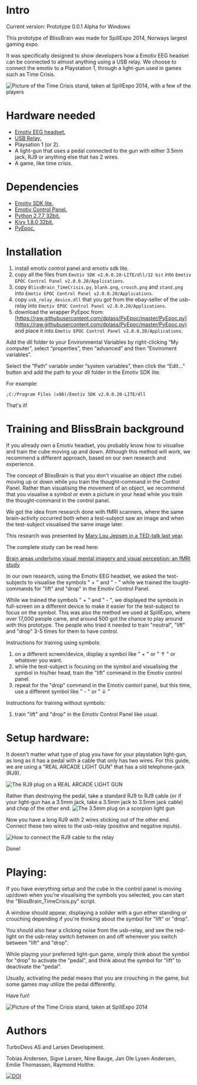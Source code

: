 Intro
========

Current version: Prototype 0.0.1 Alpha for Windows

This prototype of BlissBrain was made for SpillExpo 2014, Norways largest gaming expo.

It was specifically designed to show developers how a Emotiv EEG headset can be connected to almost anything using a USB relay.
We choose to connect the emotiv to a Playstation 1, through a light-gun used in games such as Time Crisis.

![Picture of the Time Crisis stand, taken at SpillExpo 2014, with a few of the players](http://turbolego.com/timecrisisarray.jpg)

Hardware needed
========

* [Emotiv EEG headset.](http://emotiv.com/)
* [USB Relay.](http://www.ebay.com/itm/251395571994)
* Playsation 1 (or 2).
* A light-gun that uses a pedal connected to the gun with either 3.5mm jack, RJ9 or anything else that has 2 wires.
* A game, like time crisis.

Dependencies
========

* [Emotiv SDK lite.](http://emotiv.com/store/product_262.html)
* [Emotiv Control Panel.](http://emotiv.com/store/product_72.html)
* [Python 2.7.7 32bit.](https://www.python.org/)
* [Kivy 1.8.0 32bit.](https://www.python.org/)
* [PyEpoc.](https://github.com/dplass/PyEpoc)

Installation
============

1. install emotiv control panel and emotiv sdk lite.
2. copy all the files from ```Emotiv SDK v2.0.0.20-LITE/dll/32 bit``` into ```Emotiv EPOC Control Panel v2.0.0.20/Applications```.
3. copy ```BlissBrain_TimeCrisis.py```, ```blank.png```, ```crouch.png``` and ```stand.png``` into ```Emotiv EPOC Control Panel v2.0.0.20/Applications```.
4. copy ```usb_relay_device.dll``` that you got from the ebay-seller of the usb-relay into ```Emotiv EPOC Control Panel v2.0.0.20/Applications```.
5. download the wrapper PyEpoc from:
[https://raw.githubusercontent.com/dplass/PyEpoc/master/PyEpoc.py](https://raw.githubusercontent.com/dplass/PyEpoc/master/PyEpoc.py) and place it into ```Emotiv EPOC Control Panel v2.0.0.20/Applications```.

Add the dll folder to your Environmental Variables by right-clicking “My computer”, select “properties”, then “advanced” and then “Enviroment variables”.

Select the “Path” variable under “system variables”, then click the “Edit…” button and add the path to your dll folder in the Emotiv SDK lite.

For example:

```;C:/Program Files (x86)/Emotiv SDK v2.0.0.20-LITE/dll```


That's it!


Training and BlissBrain background
============

If you already own a Emotiv headset, you probably know how to visualise and train the cube moving up and down.
Although this method will work, we recommend a different approach, based on our own research and experience.

The concept of BlissBrain is that you don't visualise an object (the cube) moving up or down while you train the thought-command in the Control Panel.
Rather than visualising the movement of an object, we recommend that you visualise a symbol or even a picture in your head while you train the thought-command in the control panel.

We got the idea from research done with fMRI scanners, where the same brain-activity occurred both when a test-subject saw an image and when the test-subject visualised the same image later.

This research was presented by [Mary Lou Jepsen in a TED-talk last year](https://www.ted.com/talks/mary_lou_jepsen_could_future_devices_read_images_from_our_brains).

The complete study can be read here:

[Brain areas underlying visual mental imagery and visual perception: an fMRI study](http://www.wjh.harvard.edu/~kwn/Kosslyn_pdfs/2004Ganis_CogBrainRes20_BrainAreas.pdf)

In our own research, using the Emotiv EEG headset, we asked the test-subjects to visualise the symbols " + " and " - " while we trained the tought-commands for "lift" and "drop" in the Emotiv Control Panel.

While we trained the symbols " + " and " - ", we displayed the symbols in full-screen on a different device to make it easier for the test-subject to focus on the symbol.
This was also the method we used at SpillExpo, where over 17,000 people came, and around 500 got the chance to play around with this prototype.
The people who tried it needed to train "neutral", "lift" and "drop" 3-5 times for them to have control.

Instructions for training using symbols:

1. on a different screen/device, display a symbol like " + " or " ↑ " or whatever you want.
2. while the test-subject is focusing on the symbol and visualising the symbol in his/her head, train the "lift" command in the Emotiv control panel.
3. repeat for the "drop" command in the Emotiv contorl panel, but this time, use a different symbol like " - " or " ↓ "

Instructions for training without symbols:
1. train "lift" and "drop" in the Emotiv Control Panel like usual.

Setup hardware:
============

It doesn't matter what type of plug you have for your playstation light-gun, as long as it has a pedal with a cable that only has two wires.
For this guide, we are using a "REAL ARCADE LIGHT GUN" that has a old telephone-jack (RJ9).

![The RJ9 plug on a REAL ARCADE LIGHT GUN](http://turbolego.com/gun1.png)


Rather than destroying the pedal, take a standard RJ9 to RJ9 cable (or if your light-gun has a 3.5mm jack, take a 3.5mm jack to 3.5mm jack cable) and chop of the other end.
![The 3.5mm plug on a scorpion light gun](http://turbolego.com/gun2.png)

Now you have a long RJ9 with 2 wires sticking out of the other end.
Connect these two wires to the usb-relay (positive and negative inputs).

![How to connect the RJ9 cable to the relay](http://turbolego.com/relay.png)

Done!

Playing:
============

If you have everything setup and the cube in the control panel is moving up/down when you're visualising the symbols you selected, you can start the "BlissBrain_TimeCrisis.py" script.

A window should appear, displaying a solider with a gun either standing or crouching depending if you're thinking about the symbol for "lift" or "drop".

You should also hear a clicking noise from the usb-relay, and see the red-light on the usb-relay switch between on and off whenever you switch between "lift" and "drop".

While playing your preferred light-gun game, simply think about the symbol for "drop" to activate the "pedal", and think about the symbol for "lift" to deactivate the "pedal".

Usually, activating the pedal means that you are crouching in the game, but some games may utilize the pedal differently.

Have fun!

![Picture of the Time Crisis stand, taken at SpillExpo 2014](http://turbolego.com/TimeCrisisSpillExpo.png)



Authors
=======
TurboDevs AS and Larsen Development.

Tobias Andersen, Sigve Larsen, Nine Bauge, Jan Ole Lysen Andersen, Emilie Thomassen, Raymond Holthe.

[![DOI](https://zenodo.org/badge/4893/TurboDevsAS/EEGBliss.png)](http://dx.doi.org/10.5281/zenodo.10700)

